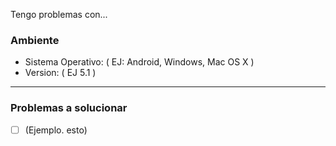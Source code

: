 Tengo problemas con...

### Ambiente

- Sistema Operativo: ( EJ: Android, Windows, Mac OS X )
- Version: ( EJ 5.1 )

-----------------------------

### Problemas a solucionar

- [ ] \(Ejemplo. esto)

